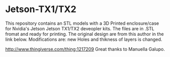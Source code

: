 # Jetson-TX1/TX2 
This repository contains an STL models with a 3D Printed enclosure/case for Nvidia's Jetson Jetson TX1/TX2 deveopler kits.
The files are in .STL fromat and ready for printing. The original design are from this author in the link below.
Modifications are:
new Holes and thikness of layers is changed.

http://www.thingiverse.com/thing:1217209
Great thanks to Manuella Galupo.
